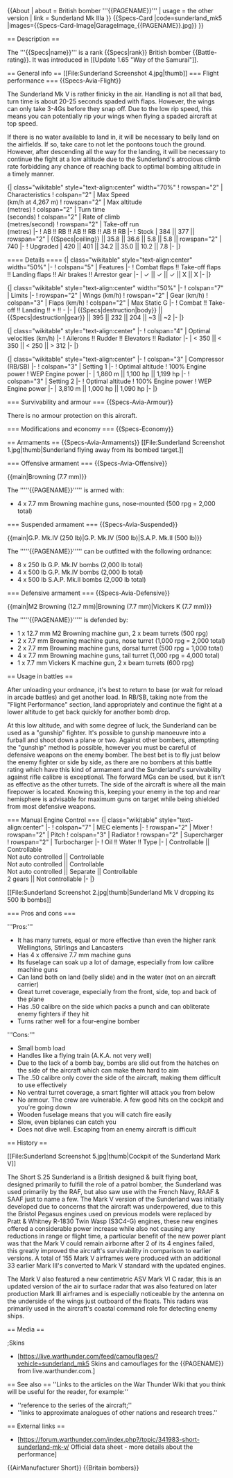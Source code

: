 {{About
| about = British bomber '''{{PAGENAME}}'''
| usage = the other version
| link = Sunderland Mk IIIa
}}
{{Specs-Card
|code=sunderland_mk5
|images={{Specs-Card-Image|GarageImage_{{PAGENAME}}.jpg}}
}}

== Description ==
<!-- ''In the description, the first part should be about the history of and the creation and combat usage of the aircraft, as well as its key features. In the second part, tell the reader about the aircraft in the game. Insert a screenshot of the vehicle, so that if the novice player does not remember the vehicle by name, he will immediately understand what kind of vehicle the article is talking about.'' -->
The '''{{Specs|name}}''' is a rank {{Specs|rank}} British bomber {{Battle-rating}}. It was introduced in [[Update 1.65 "Way of the Samurai"]].

== General info ==
[[File:Sunderland Screenshot 4.jpg|thumb]]
=== Flight performance ===
{{Specs-Avia-Flight}}
<!-- ''Describe how the aircraft behaves in the air. Speed, manoeuvrability, acceleration and allowable loads - these are the most important characteristics of the vehicle.'' -->
The Sunderland Mk V is rather finicky in the air. Handling is not all that bad, turn time is about 20-25 seconds spaded with flaps. However, the wings can only take 3-4Gs before they snap off. Due to the low rip speed, this means you can potentially rip your wings when flying a spaded aircraft at top speed.

If there is no water available to land in, it will be necessary to belly land on the airfields. If so, take care to not let the pontoons touch the ground. However, after descending all the way for the landing, it will be necessary to continue the fight at a low altitude due to the Sunderland's atrocious climb rate forbidding any chance of reaching back to optimal bombing altitude in a timely manner.

{| class="wikitable" style="text-align:center" width="70%"
! rowspan="2" | Characteristics
! colspan="2" | Max Speed<br>(km/h at 4,267 m)
! rowspan="2" | Max altitude<br>(metres)
! colspan="2" | Turn time<br>(seconds)
! colspan="2" | Rate of climb<br>(metres/second)
! rowspan="2" | Take-off run<br>(metres)
|-
! AB !! RB !! AB !! RB !! AB !! RB
|-
! Stock
| 384 || 377 || rowspan="2" | {{Specs|ceiling}} || 35.8 || 36.6 || 5.8 || 5.8 || rowspan="2" | 740
|-
! Upgraded
| 420 || 401 || 34.2 || 35.0 || 10.2 || 7.8
|-
|}

==== Details ====
{| class="wikitable" style="text-align:center" width="50%"
|-
! colspan="5" | Features
|-
! Combat flaps !! Take-off flaps !! Landing flaps !! Air brakes !! Arrestor gear
|-
| ✓ || ✓ || ✓ || X || X     <!-- ✓ -->
|-
|}

{| class="wikitable" style="text-align:center" width="50%"
|-
! colspan="7" | Limits
|-
! rowspan="2" | Wings (km/h)
! rowspan="2" | Gear (km/h)
! colspan="3" | Flaps (km/h)
! colspan="2" | Max Static G
|-
! Combat !! Take-off !! Landing !! + !! -
|-
| {{Specs|destruction|body}} || {{Specs|destruction|gear}} || 395 || 232 || 204 || ~3 || ~2
|-
|}

{| class="wikitable" style="text-align:center"
|-
! colspan="4" | Optimal velocities (km/h)
|-
! Ailerons !! Rudder !! Elevators !! Radiator
|-
| < 350 || < 350 || < 250 || > 312
|-
|}

{| class="wikitable" style="text-align:center"
|-
! colspan="3" | Compressor (RB/SB)
|-
! colspan="3" | Setting 1
|-
! Optimal altitude
! 100% Engine power
! WEP Engine power
|-
| 1,860 m || 1,100 hp || 1,199 hp
|-
! colspan="3" | Setting 2
|-
! Optimal altitude
! 100% Engine power
! WEP Engine power
|-
| 3,810 m || 1,000 hp || 1,090 hp
|-
|}

=== Survivability and armour ===
{{Specs-Avia-Armour}}
<!-- ''Examine the survivability of the aircraft. Note how vulnerable the structure is and how secure the pilot is, whether the fuel tanks are armoured, etc. Describe the armour, if there is any, and also mention the vulnerability of other critical aircraft systems.'' -->
There is no armour protection on this aircraft.

=== Modifications and economy ===
{{Specs-Economy}}

== Armaments ==
{{Specs-Avia-Armaments}}
[[File:Sunderland Screenshot 1.jpg|thumb|Sunderland flying away from its bombed target.]]

=== Offensive armament ===
{{Specs-Avia-Offensive}}
<!-- ''Describe the offensive armament of the aircraft, if any. Describe how effective the cannons and machine guns are in a battle, and also what belts or drums are better to use. If there is no offensive weaponry, delete this subsection.'' -->
{{main|Browning (7.7 mm)}}

The '''''{{PAGENAME}}''''' is armed with:

* 4 x 7.7 mm Browning machine guns, nose-mounted (500 rpg = 2,000 total)

=== Suspended armament ===
{{Specs-Avia-Suspended}}
<!-- ''Describe the aircraft's suspended armament: additional cannons under the wings, bombs, rockets and torpedoes. This section is especially important for bombers and attackers. If there is no suspended weaponry remove this subsection.'' -->
{{main|G.P. Mk.IV (250 lb)|G.P. Mk.IV (500 lb)|S.A.P. Mk.II (500 lb)}}

The '''''{{PAGENAME}}''''' can be outfitted with the following ordnance:

* 8 x 250 lb G.P. Mk.IV bombs (2,000 lb total)
* 4 x 500 lb G.P. Mk.IV bombs (2,000 lb total)
* 4 x 500 lb S.A.P. Mk.II bombs (2,000 lb total)

=== Defensive armament ===
{{Specs-Avia-Defensive}}
<!-- ''Defensive armament with turret machine guns or cannons, crewed by gunners. Examine the number of gunners and what belts or drums are better to use. If defensive weaponry is not available, remove this subsection.'' -->
{{main|M2 Browning (12.7 mm)|Browning (7.7 mm)|Vickers K (7.7 mm)}}

The '''''{{PAGENAME}}''''' is defended by:

* 1 x 12.7 mm M2 Browning machine gun, 2 x beam turrets (500 rpg)
* 2 x 7.7 mm Browning machine guns, nose turret (1,000 rpg = 2,000 total)
* 2 x 7.7 mm Browning machine guns, dorsal turret (500 rpg = 1,000 total)
* 4 x 7.7 mm Browning machine guns, tail turret (1,000 rpg = 4,000 total)
* 1 x 7.7 mm Vickers K machine gun, 2 x beam turrets (600 rpg)

== Usage in battles ==
<!-- ''Describe the tactics of playing in the aircraft, the features of using aircraft in a team and advice on tactics. Refrain from creating a "guide" - do not impose a single point of view, but instead, give the reader food for thought. Examine the most dangerous enemies and give recommendations on fighting them. If necessary, note the specifics of the game in different modes (AB, RB, SB).'' -->

After unloading your ordnance, it's best to return to base (or wait for reload in arcade battles) and get another load. In RB/SB, taking note from the "Flight Performance" section, land appropriately and continue the fight at a lower altitude to get back quickly for another bomb drop.

At this low altitude, and with some degree of luck, the Sunderland can be used as a "gunship" fighter. It's possible to gunship manoeuvre into a furball and shoot down a plane or two. Against other bombers, attempting the "gunship" method is possible, however you must be careful of defensive weapons on the enemy bomber. The best bet is to fly just below the enemy fighter or side by side, as there are no bombers at this battle rating which have this kind of armament and the Sunderland's survivability against rifle calibre is exceptional. The forward MGs can be used, but it isn't as effective as the other turrets. The side of the aircraft is where all the main firepower is located. Knowing this, keeping your enemy in the top and rear hemisphere is advisable for maximum guns on target while being shielded from most defensive weapons.

=== Manual Engine Control ===
{| class="wikitable" style="text-align:center"
|-
! colspan="7" | MEC elements
|-
! rowspan="2" | Mixer
! rowspan="2" | Pitch
! colspan="3" | Radiator
! rowspan="2" | Supercharger
! rowspan="2" | Turbocharger
|-
! Oil !! Water !! Type
|-
| Controllable || Controllable<br>Not auto controlled || Controllable<br>Not auto controlled || Controllable<br>Not auto controlled || Separate || Controllable<br>2 gears || Not controllable
|-
|}

[[File:Sunderland Screenshot 2.jpg|thumb|Sunderland Mk V dropping its 500 lb bombs]]

=== Pros and cons ===
<!-- ''Summarise and briefly evaluate the vehicle in terms of its characteristics and combat effectiveness. Mark its pros and cons in the bulleted list. Try not to use more than 6 points for each of the characteristics. Avoid using categorical definitions such as "bad", "good" and the like - use substitutions with softer forms such as "inadequate" and "effective".'' -->

'''Pros:'''

* It has many turrets, equal or more effective than even the higher rank Wellingtons, Stirlings and Lancasters
* Has 4 x offensive 7.7 mm machine guns
* Its fuselage can soak up a lot of damage, especially from low calibre machine guns
* Can land both on land (belly slide) and in the water (not on an aircraft carrier)
* Great turret coverage, especially from the front, side, top and back of the plane
* Has .50 calibre on the side which packs a punch and can obliterate enemy fighters if they hit
* Turns rather well for a four-engine bomber

'''Cons:'''

* Small bomb load
* Handles like a flying train (A.K.A. not very well)
* Due to the lack of a bomb bay, bombs are slid out from the hatches on the side of the aircraft which can make them hard to aim
* The .50 calibre only cover the side of the aircraft, making them difficult to use effectively
* No ventral turret coverage, a smart fighter will attack you from below
* No armour. The crew are vulnerable. A few good hits on the cockpit and you're going down
* Wooden fuselage means that you will catch fire easily
* Slow, even biplanes can catch you
* Does not dive well. Escaping from an enemy aircraft is difficult

== History ==
<!-- ''Describe the history of the creation and combat usage of the aircraft in more detail than in the introduction. If the historical reference turns out to be too long, take it to a separate article, taking a link to the article about the vehicle and adding a block "/History" (example: <nowiki>https://wiki.warthunder.com/(Vehicle-name)/History</nowiki>) and add a link to it here using the <code>main</code> template. Be sure to reference text and sources by using <code><nowiki><ref></ref></nowiki></code>, as well as adding them at the end of the article with <code><nowiki><references /></nowiki></code>. This section may also include the vehicle's dev blog entry (if applicable) and the in-game encyclopedia description (under <code><nowiki>=== In-game description ===</nowiki></code>, also if applicable).'' -->
[[File:Sunderland Screenshot 5.jpg|thumb|Cockpit of the Sunderland Mark V]]

The Short S.25 Sunderland is a British designed & built flying boat, designed primarily to fulfill the role of a patrol bomber, the Sunderland was used primarily by the RAF, but also saw use with the French Navy, RAAF & SAAF just to name a few. The Mark V version of the Sunderland was initially developed due to concerns that the aircraft was underpowered, due to this the Bristol Pegasus engines used on previous models were replaced by Pratt & Whitney R-1830 Twin Wasp (S3C4-G) engines, these new engines offered a considerable power increase while also not causing any reductions in range or flight time, a particular benefit of the new power plant was that the Mark V could remain airborne after 2 of its 4 engines failed, this greatly improved the aircraft's survivability in comparison to earlier versions. A total of 155 Mark V airframes were produced with an additional 33 earlier Mark III's converted to Mark V standard with the updated engines.

The Mark V also featured a new centimetric ASV Mark VI C radar, this is an updated version of the air to surface radar that was also featured on later production Mark III airframes and is especially noticeable by the antenna on the underside of the wings just outboard of the floats. This radars was primarily used in the aircraft's coastal command role for detecting enemy ships.

== Media ==
<!-- ''Excellent additions to the article would be video guides, screenshots from the game, and photos.'' -->

;Skins
* [https://live.warthunder.com/feed/camouflages/?vehicle=sunderland_mk5 Skins and camouflages for the {{PAGENAME}} from live.warthunder.com.]

== See also ==
''Links to the articles on the War Thunder Wiki that you think will be useful for the reader, for example:''
* ''reference to the series of the aircraft;''
* ''links to approximate analogues of other nations and research trees.''

== External links ==
<!--''Paste links to sources and external resources, such as:''
* ''topic on the official game forum;''
* ''other literature.''-->

* [https://forum.warthunder.com/index.php?/topic/341983-short-sunderland-mk-v/ Official data sheet - more details about the performance]

{{AirManufacturer Short}}
{{Britain bombers}}